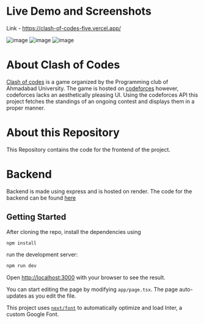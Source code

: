 # Live Demo and Screenshots 
 Link - https://clash-of-codes-five.vercel.app/

![image](https://github.com/Triellis/clash-of-codes/assets/63534268/a01af4dd-905b-4dfa-bf0c-ad88ad3e8613)
![image](https://github.com/Triellis/clash-of-codes/assets/63534268/d4537369-01bb-4432-95db-238aaf5dc543)
![image](https://github.com/Triellis/clash-of-codes/assets/63534268/83b46be1-35b6-463c-ac3a-0fc89c0ab570)



# About Clash of Codes
[Clash of codes](https://www.instagram.com/p/C1OmnG1N8iX/?img_index=6) is a game organized by the Programming club of Ahmadabad University. The game is hosted on [codeforces](https://codeforces.com) however, codeforces lacks an aesthetically pleasing UI. Using the codeforces API this project fetches the standings of an ongoing contest and displays them in a proper manner.

# About this Repository
This Repository contains the code for the frontend of the project.

# Backend
Backend is made using express and is hosted on render. The code for the backend can be found [here](https://github.com/Triellis/clash-of-codes-api)

## Getting Started

After cloning the repo, install the dependencies using

```bash
npm install
```

run the development server:

```bash
npm run dev
```

Open [http://localhost:3000](http://localhost:3000) with your browser to see the result.

You can start editing the page by modifying `app/page.tsx`. The page auto-updates as you edit the file.

This project uses [`next/font`](https://nextjs.org/docs/basic-features/font-optimization) to automatically optimize and load Inter, a custom Google Font.
